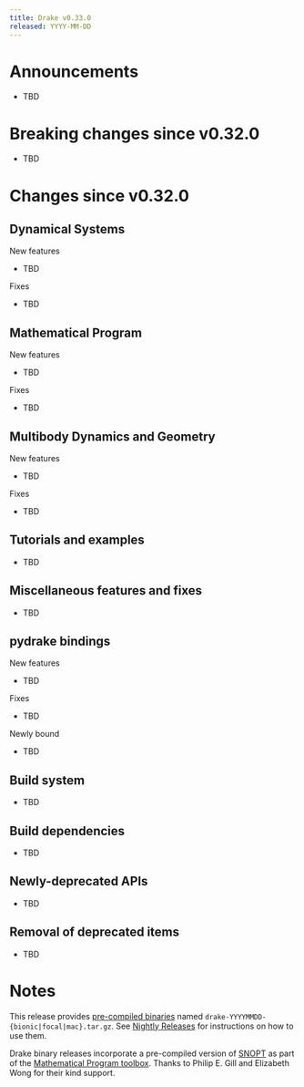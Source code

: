 ```yaml
---
title: Drake v0.33.0
released: YYYY-MM-DD
---
```


# Announcements

* TBD

# Breaking changes since v0.32.0

* TBD

# Changes since v0.32.0

## Dynamical Systems

<!-- <relnotes for systems go here> -->


New features

* TBD

Fixes

* TBD

## Mathematical Program

<!-- <relnotes for solvers go here> -->


New features

* TBD

Fixes

* TBD

## Multibody Dynamics and Geometry

<!-- <relnotes for geometry,multibody go here> -->


New features

* TBD

Fixes

* TBD

## Tutorials and examples

<!-- <relnotes for examples,tutorials go here> -->

* TBD

## Miscellaneous features and fixes

<!-- <relnotes for common,math,lcm,lcmtypes,manipulation,perception go here> -->

* TBD

## pydrake bindings

<!-- <relnotes for bindings go here> -->


New features

* TBD

Fixes

* TBD

Newly bound

* TBD

## Build system

<!-- <relnotes for cmake,doc,setup,third_party,tools go here> -->

* TBD

## Build dependencies

<!-- Manually relocate any "Upgrade foo_external to latest" lines to here, -->
<!-- and then sort them alphabetically. -->

* TBD

## Newly-deprecated APIs

* TBD

## Removal of deprecated items

* TBD

# Notes


This release provides [pre-compiled binaries](https://github.com/RobotLocomotion/drake/releases/tag/v0.33.0) named
``drake-YYYYMMDD-{bionic|focal|mac}.tar.gz``. See [Nightly Releases](/from_binary.html#nightly-releases) for instructions on how to use them.

Drake binary releases incorporate a pre-compiled version of [SNOPT](https://ccom.ucsd.edu/~optimizers/solvers/snopt/) as part of the
[Mathematical Program toolbox](https://drake.mit.edu/doxygen_cxx/group__solvers.html). Thanks to
Philip E. Gill and Elizabeth Wong for their kind support.

<!-- <begin issue links> -->
<!-- <end issue links> -->

<!--
  Current oldest_commit 37832588e9e65a84d6eea121159d469309c32f2e (exclusive).
  Current newest_commit 37832588e9e65a84d6eea121159d469309c32f2e (inclusive).
-->
